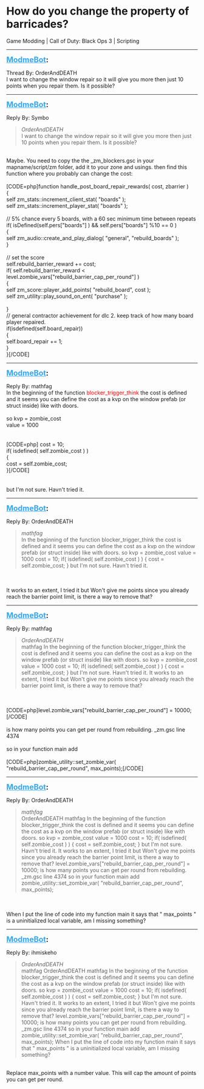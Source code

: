 # How do you change the property of barricades?
Game Modding | Call of Duty: Black Ops 3 | Scripting

---
<strong style="font-size: 1.4em;"><span style="text-decoration: underline;text-decoration-color: #34a7f9;"><span style="color:#34a7f9;">ModmeBot</span></span>:</strong>

<p>Thread By: OrderAndDEATH<br />I want to change the window repair so it will give you more then just 10 points when you repair them. Is it possible?</p>

---
<strong style="font-size: 1.4em;"><span style="text-decoration: underline;text-decoration-color: #34a7f9;"><span style="color:#34a7f9;">ModmeBot</span></span>:</strong>

<p>Reply By: Symbo<br /><blockquote><em>OrderAndDEATH</em><br />I want to change the window repair so it will give you more then just 10 points when you repair them. Is it possible?</blockquote><br /> Maybe. You need to copy the the _zm_blockers.gsc in your mapname/script/zm folder, add it to your zone and usings. then find this function where you probably can change the cost:<br /> <br />[CODE=php]function handle_post_board_repair_rewards( cost, zbarrier )<br />{<br />	self zm_stats::increment_client_stat( &quot;boards&quot; );<br />	self zm_stats::increment_player_stat( &quot;boards&quot; );		<br />	<br />	// 5% chance every 5 boards, with a 60 sec minimum time between repeats<br />	if( isDefined(self.pers[&quot;boards&quot;] ) &amp;&amp; self.pers[&quot;boards&quot;] %10 == 0 )<br />	{<br />		self zm_audio::create_and_play_dialog( &quot;general&quot;, &quot;rebuild_boards&quot; );<br />	}<br /><br />	// set the score<br />	self.rebuild_barrier_reward += cost;<br />	if( self.rebuild_barrier_reward &lt; level.zombie_vars[&quot;rebuild_barrier_cap_per_round&quot;] )<br />	{<br />		self zm_score::player_add_points( &quot;rebuild_board&quot;, cost );<br />		self zm_utility::play_sound_on_ent( &quot;purchase&quot; );<br />		<br />	}<br />	// general contractor achievement for dlc 2. keep track of how many board player repaired.<br />	if(isdefined(self.board_repair))<br />	{<br />		self.board_repair += 1;<br />	}<br />}[/CODE]</p>

---
<strong style="font-size: 1.4em;"><span style="text-decoration: underline;text-decoration-color: #34a7f9;"><span style="color:#34a7f9;">ModmeBot</span></span>:</strong>

<p>Reply By: mathfag<br />In the beginning of the function <span style="color:#ff0000;">blocker_trigger_think</span> the cost is defined and it seems you can define the cost as a kvp on the window prefab (or struct inside) like with doors.<br /> <br />so kvp = zombie_cost<br />value = 1000<br /> <br /> <br />[CODE=php]	cost = 10;<br />	if( isdefined( self.zombie_cost ) )<br />	{<br />		cost = self.zombie_cost; <br />	}[/CODE]<br /> <br /> <br />but I&#39;m not sure. Havn&#39;t tried it.</p>

---
<strong style="font-size: 1.4em;"><span style="text-decoration: underline;text-decoration-color: #34a7f9;"><span style="color:#34a7f9;">ModmeBot</span></span>:</strong>

<p>Reply By: OrderAndDEATH<br /><blockquote><em>mathfag</em><br />In the beginning of the function blocker_trigger_think the cost is defined and it seems you can define the cost as a kvp on the window prefab (or struct inside) like with doors.   so kvp = zombie_cost value = 1000     cost = 10; if( isdefined( self.zombie_cost ) ) { cost = self.zombie_cost; }     but I&#39;m not sure. Havn&#39;t tried it.</blockquote><br /> <br />It works to an extent, I tried it but Won&#39;t give me points since you already reach the barrier point limit, is there a way to remove that?</p>

---
<strong style="font-size: 1.4em;"><span style="text-decoration: underline;text-decoration-color: #34a7f9;"><span style="color:#34a7f9;">ModmeBot</span></span>:</strong>

<p>Reply By: mathfag<br /><blockquote><em>OrderAndDEATH</em><br />mathfag In the beginning of the function blocker_trigger_think the cost is defined and it seems you can define the cost as a kvp on the window prefab (or struct inside) like with doors.   so kvp = zombie_cost value = 1000     cost = 10; if( isdefined( self.zombie_cost ) ) { cost = self.zombie_cost; }     but I&#39;m not sure. Havn&#39;t tried it.   It works to an extent, I tried it but Won&#39;t give me points since you already reach the barrier point limit, is there a way to remove that?</blockquote><br /> <br />[CODE=php]level.zombie_vars[&quot;rebuild_barrier_cap_per_round&quot;] = 10000;[/CODE]<br /> <br />is how many points you can get per round from rebuilding. _zm.gsc line 4374<br /> <br />so in your function main add<br /> <br />[CODE=php]zombie_utility::set_zombie_var( &quot;rebuild_barrier_cap_per_round&quot;, max_points);[/CODE]</p>

---
<strong style="font-size: 1.4em;"><span style="text-decoration: underline;text-decoration-color: #34a7f9;"><span style="color:#34a7f9;">ModmeBot</span></span>:</strong>

<p>Reply By: OrderAndDEATH<br /><blockquote><em>mathfag</em><br />OrderAndDEATH mathfag In the beginning of the function blocker_trigger_think the cost is defined and it seems you can define the cost as a kvp on the window prefab (or struct inside) like with doors.   so kvp = zombie_cost value = 1000     cost = 10; if( isdefined( self.zombie_cost ) ) { cost = self.zombie_cost; }     but I&#39;m not sure. Havn&#39;t tried it.   It works to an extent, I tried it but Won&#39;t give me points since you already reach the barrier point limit, is there a way to remove that?   level.zombie_vars[&quot;rebuild_barrier_cap_per_round&quot;] = 10000;   is how many points you can get per round from rebuilding. _zm.gsc line 4374   so in your function main add   zombie_utility::set_zombie_var( &quot;rebuild_barrier_cap_per_round&quot;, max_points);</blockquote><br /> <br />When I put the line of code into my function main it says that &quot; max_points &quot; is a uninitialized local variable, am I missing something?</p>

---
<strong style="font-size: 1.4em;"><span style="text-decoration: underline;text-decoration-color: #34a7f9;"><span style="color:#34a7f9;">ModmeBot</span></span>:</strong>

<p>Reply By: ihmiskeho<br /><blockquote><em>OrderAndDEATH</em><br />mathfag OrderAndDEATH mathfag In the beginning of the function blocker_trigger_think the cost is defined and it seems you can define the cost as a kvp on the window prefab (or struct inside) like with doors.   so kvp = zombie_cost value = 1000     cost = 10; if( isdefined( self.zombie_cost ) ) { cost = self.zombie_cost; }     but I&#39;m not sure. Havn&#39;t tried it.   It works to an extent, I tried it but Won&#39;t give me points since you already reach the barrier point limit, is there a way to remove that?   level.zombie_vars[&quot;rebuild_barrier_cap_per_round&quot;] = 10000;   is how many points you can get per round from rebuilding. _zm.gsc line 4374   so in your function main add   zombie_utility::set_zombie_var( &quot;rebuild_barrier_cap_per_round&quot;, max_points);   When I put the line of code into my function main it says that &quot; max_points &quot; is a uninitialized local variable, am I missing something?</blockquote><br /> Replace max_points with a number value. This will cap the amount of points you can get per round.</p>
